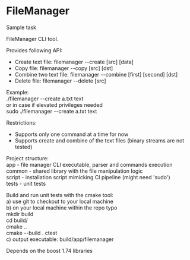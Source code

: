 # FileManager
Sample task

FileManager CLI tool. 

Provides following API:
- Create text file: filemanager --create [src] [data]
- Copy file: filemanager --copy [src] [dst]
- Combine two text file: filemanager --combine [first] [second] [dst]
- Delete file: filemanager --delete [src]  

Example:  
./filemanager --create a.txt text  
or in case if elevated privileges needed  
sudo ./filemanager --create a.txt text  

Restrictions:  
- Supports only one command at a time for now
- Supports create and combine of the text files (binary streams are not tested) 

Project structure:  
app - file manager CLI executable, parser and commands execution  
common - shared library with the file manipulation logic  
script - installation script mimicking CI pipeline  (might need 'sudo')  
tests - unit tests  

Build and run unit tests with the cmake tool:  
a) use git to checkout to your local machine  
b) on your local machine within the repo typo  
mkdir build  
cd build/  
cmake ..  
cmake --build .
ctest  
c) output executable: build/app/filemanager  

Depends on the boost 1.74 libraries

